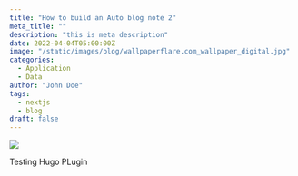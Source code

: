 ```yaml
---
title: "How to build an Auto blog note 2"
meta_title: ""
description: "this is meta description"
date: 2022-04-04T05:00:00Z
image: "/static/images/blog/wallpaperflare.com_wallpaper_digital.jpg"
categories:
  - Application
  - Data
author: "John Doe"
tags:
  - nextjs
  - blog
draft: false
---
```



![](/images/blog/)



Testing Hugo PLugin

